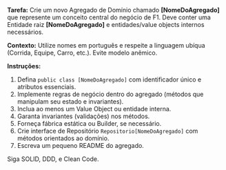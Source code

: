 <!-- Prompt: Gerar um Agregado de Domínio -->
**Tarefa:** Crie um novo Agregado de Domínio chamado **[NomeDoAgregado]** que represente um conceito central do negócio de F1. Deve conter uma Entidade raiz **[NomeDoAgregado]** e entidades/value objects internos necessários.

**Contexto:** Utilize nomes em português e respeite a linguagem ubíqua (Corrida, Equipe, Carro, etc.). Evite modelo anêmico.

**Instruções:**
1. Defina `public class [NomeDoAgregado]` com identificador único e atributos essenciais.
2. Implemente regras de negócio dentro do agregado (métodos que manipulam seu estado e invariantes).
3. Inclua ao menos um Value Object ou entidade interna.
4. Garanta invariantes (validações) nos métodos.
5. Forneça fábrica estática ou Builder, se necessário.
6. Crie interface de Repositório `Repositorio[NomeDoAgregado]` com métodos orientados ao domínio.
7. Escreva um pequeno README do agregado.

Siga SOLID, DDD, e Clean Code.

